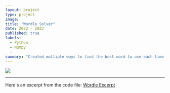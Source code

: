 ```yaml
---
layout: project
type: project
image: 
title: "Wordle Solver"
date: 2022 - 2023
published: true
labels:
  - Python
  - Numpy
  - 
summary: "Created multiple ways to find the best word to use each time. Methods included greedy, brute force, and reinforcement learning."
---
```

<div class="text-center p-4">
  <img src="https://www.insidehighered.com/sites/default/files/styles/max_650x650/public/media/GettyImages-1237931743.jpg?itok=pCVrxttk" >
</div>

---
Here's an excerpt from the code file: [Wordle Excerpt](wordle.md)

